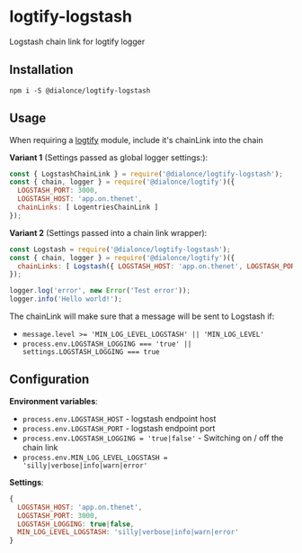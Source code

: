 # logtify-logstash
Logstash chain link for logtify logger

## Installation
```
npm i -S @dialonce/logtify-logstash
```

## Usage
When requiring a [logtify](https://github.com/dial-once/node-logtify) module, include it's chainLink into the chain

**Variant 1** (Settings passed as global logger settings:): 
```js
const { LogstashChainLink } = require('@dialonce/logtify-logstash');
const { chain, logger } = require('@dialonce/logtify')({
  LOGSTASH_PORT: 3000,
  LOGSTASH_HOST: 'app.on.thenet',
  chainLinks: [ LogentriesChainLink ]
});
```

**Variant 2** (Settings passed into a chain link wrapper):
```js
const Logstash = require('@dialonce/logtify-logstash');
const { chain, logger } = require('@dialonce/logtify')({
  chainLinks: [ Logstash({ LOGSTASH_HOST: 'app.on.thenet', LOGSTASH_PORT: 3000 })]
});

logger.log('error', new Error('Test error'));
logger.info('Hello world!');
```
The chainLink will make sure that a message will be sent to Logstash if:
* ``message.level >= 'MIN_LOG_LEVEL_LOGSTASH' || 'MIN_LOG_LEVEL'``
* ``process.env.LOGSTASH_LOGGING === 'true' || settings.LOGSTASH_LOGGING === true``

## Configuration
**Environment variables**:
* ``process.env.LOGSTASH_HOST`` - logstash endpoint host
* ``process.env.LOGSTASH_PORT`` - logstash endpoint port
* ``process.env.LOGSTASH_LOGGING = 'true|false'`` - Switching on / off the chain link
* ``process.env.MIN_LOG_LEVEL_LOGSTASH = 'silly|verbose|info|warn|error'``

**Settings**:
```js
{
  LOGSTASH_HOST: 'app.on.thenet',
  LOGSTASH_PORT: 3000,
  LOGSTASH_LOGGING: true|false,
  MIN_LOG_LEVEL_LOGSTASH: 'silly|verbose|info|warn|error'
}
```
